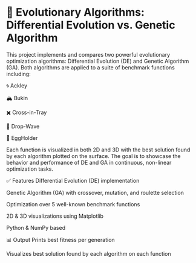 # 🔬 Evolutionary Algorithms: Differential Evolution vs. Genetic Algorithm
This project implements and compares two powerful evolutionary optimization algorithms: Differential Evolution (DE) and Genetic Algorithm (GA). Both algorithms are applied to a suite of benchmark functions including:

🌀 Ackley

🏔️ Bukin

✖️ Cross-in-Tray

🌊 Drop-Wave

🍳 EggHolder

Each function is visualized in both 2D and 3D with the best solution found by each algorithm plotted on the surface. The goal is to showcase the behavior and performance of DE and GA in continuous, non-linear optimization tasks.

✅ Features
Differential Evolution (DE) implementation

Genetic Algorithm (GA) with crossover, mutation, and roulette selection

Optimization over 5 well-known benchmark functions

2D & 3D visualizations using Matplotlib

Python & NumPy based

📊 Output
Prints best fitness per generation

Visualizes best solution found by each algorithm on each function
